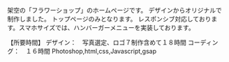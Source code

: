架空の「フラワーショップ」のホームページです。
デザインからオリジナルで制作しました。
トップページのみとなります。
レスポンシブ対応しております。スマホサイズでは、ハンバーガーメニューを実装しております。

【所要時間】
デザイン：　写真選定、ロゴ７制作含めて１８時間
コーディング：　１６時間
Photoshop,html,css,Javascript,gsap
